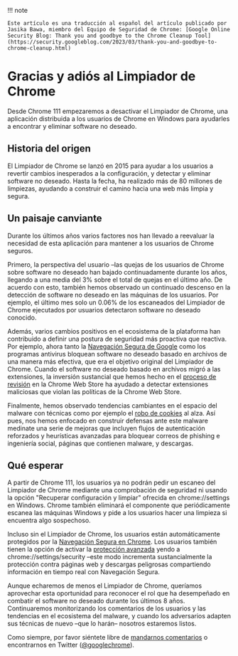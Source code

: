 !!! note

    Este artículo es una traducción al español del artículo publicado por Jasika Bawa, miembro del Equipo de Seguridad de Chrome: [Google Online Security Blog: Thank you and goodbye to the Chrome Cleanup Tool](https://security.googleblog.com/2023/03/thank-you-and-goodbye-to-chrome-cleanup.html)

# Gracias y adiós al Limpiador de Chrome

Desde Chrome 111 empezaremos a desactivar el Limpiador de Chrome, una aplicación distribuida a los usuarios de Chrome en Windows para ayudarles a encontrar y eliminar software no deseado.

## Historia del origen
El Limpiador de Chrome se lanzó en 2015 para ayudar a los usuarios a revertir cambios inesperados a la configuración, y detectar y eliminar software no deseado. Hasta la fecha, ha realizado más de 80 millones de limpiezas, ayudando a construir el camino hacia una web más limpia y segura.

## Un paisaje canviante
Durante los últimos años varios factores nos han llevado a reevaluar la necesidad de esta aplicación para mantener a los usuarios de Chrome seguros.

Primero, la perspectiva del usuario –las quejas de los usuarios de Chrome sobre software no deseado han bajado continuadamente durante los años, llegando a una media del 3% sobre el total de quejas en el último año. De acuerdo con esto, también hemos observado un continuado descenso en la detección de software no deseado en las máquinas de los usuarios. Por ejemplo, el último mes solo un 0.06% de los escaneados del Limpiador de Chrome ejecutados por usuarios detectaron software no deseado conocido.

Además, varios cambios positivos en el ecosistema de la plataforma han contribuido a definir una postura de seguridad más proactiva que reactiva. Por ejemplo, ahora tanto la [Navegación Segura de Google](https://support.google.com/chrome/answer/9890866?hl=es) como los programas antivirus bloquean software no deseado basado en archivos de una manera más efectiva, que era el objetivo original del Limpiador de Chrome. Cuando el software no deseado basado en archivos migró a las extensiones, la inversión sustancial que hemos hecho en el [proceso de revisión](https://developer.chrome.com/docs/webstore/review-process/) en la Chrome Web Store ha ayudado a detectar extensiones maliciosas que violan las políticas de la Chrome Web Store.

Finalmente, hemos observado tendencias cambiantes en el espacio del malware con técnicas como por ejemplo el [robo de cookies](https://blog.google/threat-analysis-group/phishing-campaign-targets-youtube-creators-cookie-theft-malware/) al alza. Así pues, nos hemos enfocado en construir defensas ante este malware medinate una serie de mejoras que incluyen flujos de autenticación reforzados y heurísticas avanzadas para bloquear correos de phishing e ingeniería social, páginas que contienen malware, y descargas.

## Qué esperar
A partir de Chrome 111, los usuarios ya no podrán pedir un escaneo del Limpiador de Chrome mediante una comprobación de seguridad ni usando la opción "Recuperar configuración y limpiar" ofrecida en chrome://settings en Windows. Chrome también eliminará el componente que periódicamente escanea las máquinas Windows y pide a los usuarios hacer una limpieza si encuentra algo sospechoso.

Incluso sin el Limpiador de Chrome, los usuarios están automáticamente protegidos por la [Navegación Segura en Chrome](https://support.google.com/chrome/answer/9890866?hl=es). Los usuarios también tienen la opción de activar la [protección avanzada](https://security.googleblog.com/2022/12/enhanced-protection-strongest-level-of.html) yendo a chrome://settings/security –este modo incrementa sustancialmente la protección contra páginas web y descargas peligrosas compartiendo información en tiempo real con Navegación Segura.

Aunque echaremos de menos el Limpiador de Chrome, queríamos aprovechar esta oportunidad para reconocer el rol que ha desempeñado en combatir el software no deseado durante los últimos 8 años. Continuaremos monitorizando los comentarios de los usuarios y las tendencias en el ecosistema del malware, y cuando los adversarios adapten sus técnicas de nuevo –que lo harán– nosotros estaremos listos.

Como siempre, por favor siéntete libre de [mandarnos comentarios](https://support.google.com/chrome/answer/95315?hl=es) o encontrarnos en Twitter ([@googlechrome](https://twitter.com/googlechrome)).
